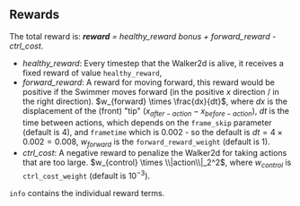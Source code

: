 
## Rewards
The total reward is: ***reward*** *=* *healthy_reward bonus + forward_reward - ctrl_cost*.

- *healthy_reward*:
Every timestep that the Walker2d is alive, it receives a fixed reward of value `healthy_reward`,
- *forward_reward*:
A reward for moving forward,
this reward would be positive if the Swimmer moves forward (in the positive $x$ direction / in the right direction).
$w_{forward} \times \frac{dx}{dt}$, where
$dx$ is the displacement of the (front) "tip" ($x_{after-action} - x_{before-action}$),
$dt$ is the time between actions, which depends on the `frame_skip` parameter (default is 4),
and `frametime` which is 0.002 - so the default is $dt = 4 \times 0.002 = 0.008$,
$w_{forward}$ is the `forward_reward_weight` (default is $1$).
- *ctrl_cost*:
A negative reward to penalize the Walker2d for taking actions that are too large.
$w_{control} \times \\|action\\|_2^2$,
where $w_{control}$ is `ctrl_cost_weight` (default is $10^{-3}$).

`info` contains the individual reward terms.